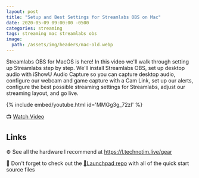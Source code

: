 ```yaml
---
layout: post
title: "Setup and Best Settings for Streamlabs OBS on Mac"
date: 2020-05-09 09:00:00 -0500
categories: streaming
tags: streaming mac streamlabs obs
image:
  path: /assets/img/headers/mac-old.webp
---
```


Streamlabs OBS for MacOS is here!  In this video we'll walk through setting up Streamlabs step by step.  We'll install Streamlabs OBS, set up desktop audio with iShowU Audio Capture so you can capture desktop audio, configure our webcam and game capture with a Cam Link, set up our alerts, configure the best possible streaming settings for Streamlabs, adjust our streaming layout, and go live.

{% include embed/youtube.html id='MMGg3g_72zI' %}

📺 [Watch Video](https://www.youtube.com/watch?v=MMGg3g_72zI)

## Links

⚙️ See all the hardware I recommend at <https://l.technotim.live/gear>

🚀 Don't forget to check out the [🚀Launchpad repo](https://l.technotim.live/quick-start) with all of the quick start source files
